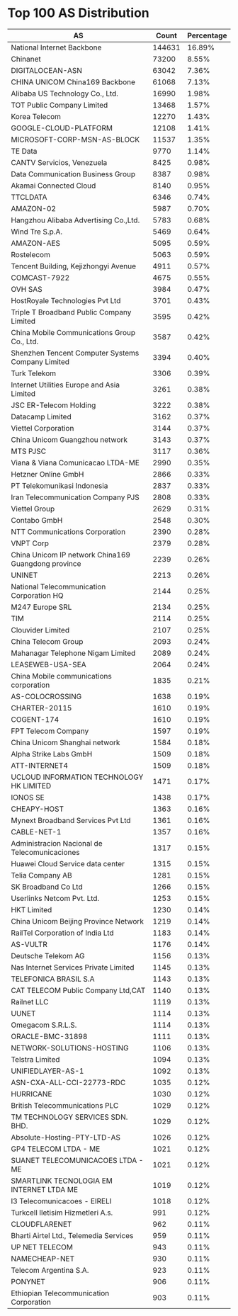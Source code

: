 # Top 100 AS Distribution
| AS | Count | Percentage |
|----|----|----|
| National Internet Backbone | 144631 | 16.89% |
| Chinanet | 73200 | 8.55% |
| DIGITALOCEAN-ASN | 63042 | 7.36% |
| CHINA UNICOM China169 Backbone | 61068 | 7.13% |
| Alibaba US Technology Co., Ltd. | 16990 | 1.98% |
| TOT Public Company Limited | 13468 | 1.57% |
| Korea Telecom | 12270 | 1.43% |
| GOOGLE-CLOUD-PLATFORM | 12108 | 1.41% |
| MICROSOFT-CORP-MSN-AS-BLOCK | 11537 | 1.35% |
| TE Data | 9770 | 1.14% |
| CANTV Servicios, Venezuela | 8425 | 0.98% |
| Data Communication Business Group | 8387 | 0.98% |
| Akamai Connected Cloud | 8140 | 0.95% |
| TTCLDATA | 6346 | 0.74% |
| AMAZON-02 | 5987 | 0.70% |
| Hangzhou Alibaba Advertising Co.,Ltd. | 5783 | 0.68% |
| Wind Tre S.p.A. | 5469 | 0.64% |
| AMAZON-AES | 5095 | 0.59% |
| Rostelecom | 5063 | 0.59% |
| Tencent Building, Kejizhongyi Avenue | 4911 | 0.57% |
| COMCAST-7922 | 4675 | 0.55% |
| OVH SAS | 3984 | 0.47% |
| HostRoyale Technologies Pvt Ltd | 3701 | 0.43% |
| Triple T Broadband Public Company Limited | 3595 | 0.42% |
| China Mobile Communications Group Co., Ltd. | 3587 | 0.42% |
| Shenzhen Tencent Computer Systems Company Limited | 3394 | 0.40% |
| Turk Telekom | 3306 | 0.39% |
| Internet Utilities Europe and Asia Limited | 3261 | 0.38% |
| JSC ER-Telecom Holding | 3222 | 0.38% |
| Datacamp Limited | 3162 | 0.37% |
| Viettel Corporation | 3144 | 0.37% |
| China Unicom Guangzhou network | 3143 | 0.37% |
| MTS PJSC | 3117 | 0.36% |
| Viana & Viana Comunicacao LTDA-ME | 2990 | 0.35% |
| Hetzner Online GmbH | 2866 | 0.33% |
| PT Telekomunikasi Indonesia | 2837 | 0.33% |
| Iran Telecommunication Company PJS | 2808 | 0.33% |
| Viettel Group | 2629 | 0.31% |
| Contabo GmbH | 2548 | 0.30% |
| NTT Communications Corporation | 2390 | 0.28% |
| VNPT Corp | 2379 | 0.28% |
| China Unicom IP network China169 Guangdong province | 2239 | 0.26% |
| UNINET | 2213 | 0.26% |
| National Telecommunication Corporation HQ | 2144 | 0.25% |
| M247 Europe SRL | 2134 | 0.25% |
| TIM | 2114 | 0.25% |
| Clouvider Limited | 2107 | 0.25% |
| China Telecom Group | 2093 | 0.24% |
| Mahanagar Telephone Nigam Limited | 2089 | 0.24% |
| LEASEWEB-USA-SEA | 2064 | 0.24% |
| China Mobile communications corporation | 1835 | 0.21% |
| AS-COLOCROSSING | 1638 | 0.19% |
| CHARTER-20115 | 1610 | 0.19% |
| COGENT-174 | 1610 | 0.19% |
| FPT Telecom Company | 1597 | 0.19% |
| China Unicom Shanghai network | 1584 | 0.18% |
| Alpha Strike Labs GmbH | 1509 | 0.18% |
| ATT-INTERNET4 | 1509 | 0.18% |
| UCLOUD INFORMATION TECHNOLOGY HK LIMITED | 1471 | 0.17% |
| IONOS SE | 1438 | 0.17% |
| CHEAPY-HOST | 1363 | 0.16% |
| Mynext Broadband Services Pvt Ltd | 1361 | 0.16% |
| CABLE-NET-1 | 1357 | 0.16% |
| Administracion Nacional de Telecomunicaciones | 1317 | 0.15% |
| Huawei Cloud Service data center | 1315 | 0.15% |
| Telia Company AB | 1281 | 0.15% |
| SK Broadband Co Ltd | 1266 | 0.15% |
| Userlinks Netcom Pvt. Ltd. | 1253 | 0.15% |
| HKT Limited | 1230 | 0.14% |
| China Unicom Beijing Province Network | 1219 | 0.14% |
| RailTel Corporation of India Ltd | 1183 | 0.14% |
| AS-VULTR | 1176 | 0.14% |
| Deutsche Telekom AG | 1156 | 0.13% |
| Nas Internet Services Private Limited | 1145 | 0.13% |
| TELEFONICA BRASIL S.A | 1143 | 0.13% |
| CAT TELECOM Public Company Ltd,CAT | 1140 | 0.13% |
| Railnet LLC | 1119 | 0.13% |
| UUNET | 1114 | 0.13% |
| Omegacom S.R.L.S. | 1114 | 0.13% |
| ORACLE-BMC-31898 | 1111 | 0.13% |
| NETWORK-SOLUTIONS-HOSTING | 1106 | 0.13% |
| Telstra Limited | 1094 | 0.13% |
| UNIFIEDLAYER-AS-1 | 1092 | 0.13% |
| ASN-CXA-ALL-CCI-22773-RDC | 1035 | 0.12% |
| HURRICANE | 1030 | 0.12% |
| British Telecommunications PLC | 1029 | 0.12% |
| TM TECHNOLOGY SERVICES SDN. BHD. | 1029 | 0.12% |
| Absolute-Hosting-PTY-LTD-AS | 1026 | 0.12% |
| GP4 TELECOM LTDA - ME | 1021 | 0.12% |
| SUANET TELECOMUNICACOES LTDA - ME | 1021 | 0.12% |
| SMARTLINK TECNOLOGIA EM INTERNET LTDA ME | 1019 | 0.12% |
| I3 Telecomunicacoes - EIRELI | 1018 | 0.12% |
| Turkcell Iletisim Hizmetleri A.s. | 991 | 0.12% |
| CLOUDFLARENET | 962 | 0.11% |
| Bharti Airtel Ltd., Telemedia Services | 959 | 0.11% |
| UP NET TELECOM | 943 | 0.11% |
| NAMECHEAP-NET | 930 | 0.11% |
| Telecom Argentina S.A. | 923 | 0.11% |
| PONYNET | 906 | 0.11% |
| Ethiopian Telecommunication Corporation | 903 | 0.11% |
